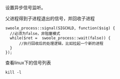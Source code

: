 设置异步信号监听。  

父进程得到子进程退出的信号，并回收子进程

    swoole_process::signal(SIGCHLD, function($sig) {
      //必须为false，非阻塞模式
      while($ret =  swoole_process::wait(false)) {
          //执行回收后的处理逻辑，比如拉起一个新的进程
      }
    });
    
 查看linux下的信号列表
```
kill -l
```